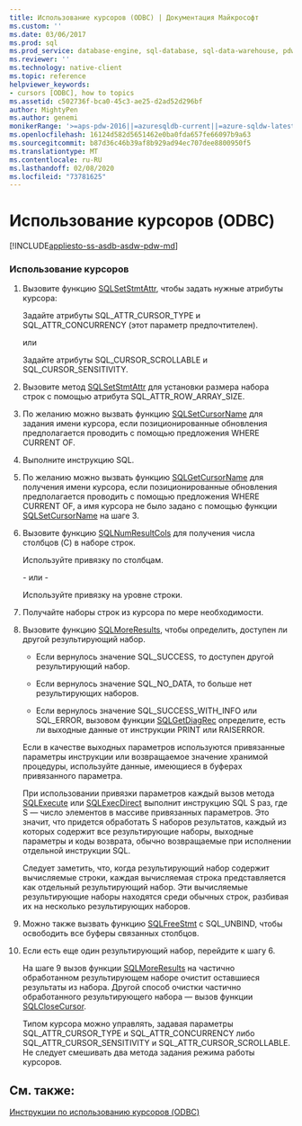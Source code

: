 ```yaml
---
title: Использование курсоров (ODBC) | Документация Майкрософт
ms.custom: ''
ms.date: 03/06/2017
ms.prod: sql
ms.prod_service: database-engine, sql-database, sql-data-warehouse, pdw
ms.reviewer: ''
ms.technology: native-client
ms.topic: reference
helpviewer_keywords:
- cursors [ODBC], how to topics
ms.assetid: c502736f-bca0-45c3-ae25-d2ad52d296bf
author: MightyPen
ms.author: genemi
monikerRange: '>=aps-pdw-2016||=azuresqldb-current||=azure-sqldw-latest||>=sql-server-2016||=sqlallproducts-allversions||>=sql-server-linux-2017||=azuresqldb-mi-current'
ms.openlocfilehash: 16124d582d5651462e0ba0fda657fe66097b9a63
ms.sourcegitcommit: b87d36c46b39af8b929ad94ec707dee8800950f5
ms.translationtype: MT
ms.contentlocale: ru-RU
ms.lasthandoff: 02/08/2020
ms.locfileid: "73781625"
---
```

# <a name="use-cursors-odbc"></a>Использование курсоров (ODBC)
[!INCLUDE[appliesto-ss-asdb-asdw-pdw-md](../../../includes/appliesto-ss-asdb-asdw-pdw-md.md)]

    
### <a name="to-use-cursors"></a>Использование курсоров  
  
1.  Вызовите функцию [SQLSetStmtAttr](../../../relational-databases/native-client-odbc-api/sqlsetstmtattr.md), чтобы задать нужные атрибуты курсора:  
  
     Задайте атрибуты SQL_ATTR_CURSOR_TYPE и SQL_ATTR_CONCURRENCY (этот параметр предпочтителен).  
  
     или  
  
     Задайте атрибуты SQL_CURSOR_SCROLLABLE и SQL_CURSOR_SENSITIVITY.  
  
2.  Вызовите метод [SQLSetStmtAttr](../../../relational-databases/native-client-odbc-api/sqlsetstmtattr.md) для установки размера набора строк с помощью атрибута SQL_ATTR_ROW_ARRAY_SIZE.  
  
3.  По желанию можно вызвать функцию [SQLSetCursorName](https://go.microsoft.com/fwlink/?LinkId=58406) для задания имени курсора, если позиционированные обновления предполагается проводить с помощью предложения WHERE CURRENT OF.  
  
4.  Выполните инструкцию SQL.  
  
5.  По желанию можно вызвать функцию [SQLGetCursorName](../../../relational-databases/native-client-odbc-api/sqlgetcursorname.md) для получения имени курсора, если позиционированные обновления предполагается проводить с помощью предложения WHERE CURRENT OF, а имя курсора не было задано с помощью функции [SQLSetCursorName](https://go.microsoft.com/fwlink/?LinkId=58406) на шаге 3.  
  
6.  Вызовите функцию [SQLNumResultCols](../../../relational-databases/native-client-odbc-api/sqlnumresultcols.md) для получения числа столбцов (C) в наборе строк.  
  
     Используйте привязку по столбцам.  
  
     \- или -  
  
     Используйте привязку на уровне строки.  
  
7.  Получайте наборы строк из курсора по мере необходимости.  
  
8.  Вызовите функцию [SQLMoreResults](../../../relational-databases/native-client-odbc-api/sqlmoreresults.md), чтобы определить, доступен ли другой результирующий набор.  
  
    -   Если вернулось значение SQL_SUCCESS, то доступен другой результирующий набор.  
  
    -   Если вернулось значение SQL_NO_DATA, то больше нет результирующих наборов.  
  
    -   Если вернулось значение SQL_SUCCESS_WITH_INFO или SQL_ERROR, вызовом функции [SQLGetDiagRec](https://go.microsoft.com/fwlink/?LinkId=58402) определите, есть ли выходные данные от инструкции PRINT или RAISERROR.  
  
     Если в качестве выходных параметров используются привязанные параметры инструкции или возвращаемое значение хранимой процедуры, используйте данные, имеющиеся в буферах привязанного параметра.  
  
     При использовании привязки параметров каждый вызов метода [SQLExecute](https://go.microsoft.com/fwlink/?LinkId=58400) или [SQLExecDirect](https://go.microsoft.com/fwlink/?LinkId=58399) выполнит инструкцию SQL S раз, где S — число элементов в массиве привязанных параметров. Это значит, что придется обработать S наборов результатов, каждый из которых содержит все результирующие наборы, выходные параметры и коды возврата, обычно возвращаемые при исполнении отдельной инструкции SQL.  
  
     Следует заметить, что, когда результирующий набор содержит вычисляемые строки, каждая вычисляемая строка представляется как отдельный результирующий набор. Эти вычисляемые результирующие наборы находятся среди обычных строк, разбивая их на несколько результирующих наборов.  
  
9. Можно также вызвать функцию [SQLFreeStmt](../../../relational-databases/native-client-odbc-api/sqlfreestmt.md) с SQL_UNBIND, чтобы освободить все буферы связанных столбцов.  
  
10. Если есть еще один результирующий набор, перейдите к шагу 6.  
  
     На шаге 9 вызов функции [SQLMoreResults](../../../relational-databases/native-client-odbc-api/sqlmoreresults.md) на частично обработанном результирующем наборе очистит оставшиеся результаты из набора. Другой способ очистки частично обработанного результирующего набора — вызов функции [SQLCloseCursor](../../../relational-databases/native-client-odbc-api/sqlclosecursor.md).  
  
     Типом курсора можно управлять, задавая параметры SQL_ATTR_CURSOR_TYPE и SQL_ATTR_CONCURRENCY либо SQL_ATTR_CURSOR_SENSITIVITY и SQL_ATTR_CURSOR_SCROLLABLE. Не следует смешивать два метода задания режима работы курсоров.  
  
## <a name="see-also"></a>См. также:  
 [Инструкции по использованию курсоров &#40;ODBC&#41;](../../../relational-databases/native-client-odbc-how-to/cursors/using-cursors-how-to-topics-odbc.md)  
  
  
